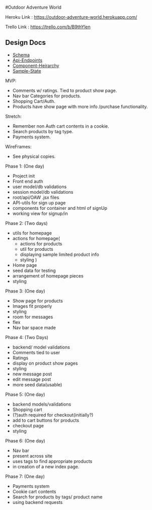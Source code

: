 #Outdoor Adventure World

Heroku Link :
https://outdoor-adventure-world.herokuapp.com/

Trello Link :
https://trello.com/b/B9thYlen

## Design Docs
- [Schema](./schema.md)
- [Api-Endpoints](./api-endpoints.md)
- [Component-Heirarchy](./component-heirarchy.md)
- [Sample-State](./sample-state.md)

MVP:
- Comments w/ ratings. Tied to product show page.
- Nav bar Categories for products.
- Shopping Cart/Auth.
- Products have show page with more info /purchase functionality.

Stretch:
- Remember non Auth cart contents in a cookie.
- Search products by tag type.
- Payments system.

WireFrames:
- See physical copies.


Phase 1: (One day)
- Project init
- Front end auth
- user model/db validations
- session model/db validations
- root/api/OAW .jsx files
- API-utils for sign up page
- components for container and html of signUp
- working view for signup/in

Phase 2: (Two days)
- utils for homepage
- actions for homepage(
  - actions for products
  - util for products
  - displaying sample limited product info
  - styling
  )
- Home page
- seed data for testing
- arrangement of homepage pieces
- styling

Phase 3: (One day)
- Show page for products
- Images fit properly
- styling
- room for messages
- flex
- Nav bar space made

Phase 4: (Two Days)
- backend/ model validations
- Comments tied to user
- Ratings
- display on product show pages
- styling
- new message post
- edit message post
- more seed data(usable)

Phase 5: (One day)
- backend models/validations
- Shopping cart
- (?)auth required for checkout(initially?)
- add to cart buttons for products
- checkout page
- styling

Phase 6: (One day)
- Nav bar
- present across site
- uses tags to find appropriate products
- in creation of a new index page.

Phase 7: (One day)
- Payments system
- Cookie cart contents
- Search for products by tags/ product name
- using backend requests

